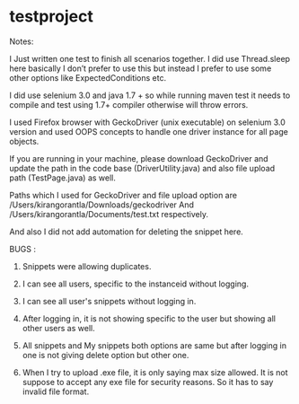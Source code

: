 # testproject

Notes:

I Just written one test to finish all scenarios together. I did use Thread.sleep here basically I don’t prefer to use this but instead I prefer to use some other options like ExpectedConditions etc.

I did use selenium 3.0 and java 1.7 + so while running maven test it needs to compile and test using 1.7+ compiler otherwise will throw errors.

I used Firefox browser with GeckoDriver (unix executable) on selenium 3.0 version and used OOPS concepts to handle one driver instance for all page objects.

If you are running in your machine, please download GeckoDriver and update the path in the code base (DriverUtility.java) and also file upload path (TestPage.java) as well.

Paths which I used for GeckoDriver and file upload option are /Users/kirangorantla/Downloads/geckodriver
And /Users/kirangorantla/Documents/test.txt
respectively.

And also I did not add automation for deleting the snippet here.


BUGS :

1) Snippets were allowing duplicates.

2) I can see all users, specific to the instanceid without logging.

3) I can see all user's snippets without logging in.

4) After logging in, it is not showing specific to the user but showing all other users as well.

5) All snippets and My snippets both options are same but after logging in one is not giving delete option but other one.

6) When I try to upload .exe file, it is only saying max size allowed. It is not suppose to accept any exe file for security reasons. So it has to say invalid file format.

